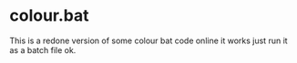 # colour.bat
This is a redone version of some colour bat code online it works just run it as a batch file ok.
